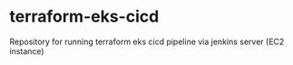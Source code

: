 # terraform-eks-cicd
Repository for running terraform eks cicd pipeline via jenkins server (EC2 instance)
